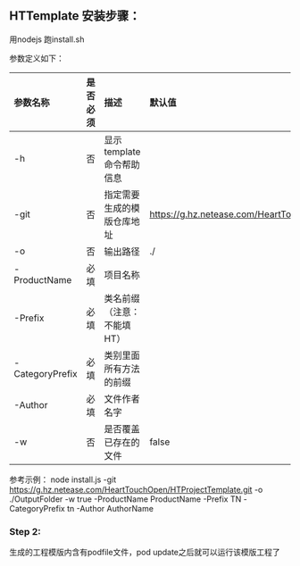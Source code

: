 ## HTTemplate 安装步骤：

用nodejs 跑install.sh

参数定义如下：

| 参数名称 | 是否必须 |  描述 | 默认值 |
| :--- | :--- | :--- | :--- |
| -h | 否 | 显示 template 命令帮助信息|  |
| -git | 否 | 指定需要生成的模版仓库地址 |  https://g.hz.netease.com/HeartTouchOpen/HTProjectTemplate.git|
| -o | 否 | 输出路径  |./ |
| -ProductName | 必填 | 项目名称 | |
| -Prefix | 必填 | 类名前缀（注意：不能填HT） | |
| -CategoryPrefix | 必填 | 类别里面所有方法的前缀 | |
| -Author | 必填 | 文件作者名字 | |
| -w | 否 | 是否覆盖已存在的文件 | false |


参考示例：
node install.js -git https://g.hz.netease.com/HeartTouchOpen/HTProjectTemplate.git  -o ./OutputFolder -w true -ProductName ProductName -Prefix TN -CategoryPrefix tn -Author AuthorName


### Step 2:
生成的工程模版内含有podfile文件，pod update之后就可以运行该模版工程了